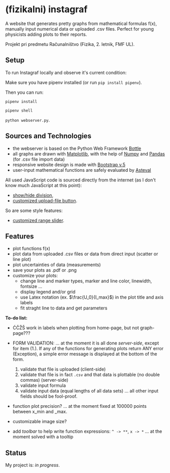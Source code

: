 #  (fizikalni) instagraf

A website that generates pretty graphs from mathematical formulas f(x), manually input numerical data or uploaded .csv files. Perfect for young physicists adding plots to their reports.

Projekt pri predmetu Računalništvo (Fizika, 2. letnik, FMF UL).

## Setup
To run Instagraf locally and observe it's current condition:

Make sure you have pipenv installed (or run `pip install pipenv`). 

Then you can run:

`pipenv install`

`pipenv shell`

`python webserver.py`.

## Sources and Technologies
* the webserver is based on the Python Web Framework [Bottle](https://bottlepy.org/docs/dev/)
* all graphs are drawn with [Matplotlib](https://matplotlib.org/3.1.0/index.html), with the help of [Numpy](https://numpy.org/doc/stable/) and [Pandas](https://pandas.pydata.org/) (for .csv file import data)
* responsive website design is made with [Bootstrap v.5](https://getbootstrap.com/)
* user-input mathematical functions are safely evaluated by [Asteval](https://newville.github.io/asteval/)

All used JavaScript code is sourced directly from the internet (as I don't know much JavaScript at this point):
* [show/hide division](http://jsfiddle.net/mithunsatheesh/wwcRr/),
* [customized upload-file button](https://stackoverflow.com/questions/41542845/how-to-display-file-name-for-custom-styled-input-file-using-jquery).

So are some style features:
* [customized range slider](https://www.w3schools.com/howto/howto_js_rangeslider.asp).

## Features
* plot functions f(x)
* plot data from uploaded .csv files or data from direct input (scatter or line plot)
* plot uncertainties of data (measurements)
* save your plots as .pdf or .png
* customize your plots: 
    * change line and marker types, marker and line color, linewidth, fontsize ...
    * display legend and/or grid
    * use Latex notation (ex. $\frac{U_0}{I_max}$) in the plot title and axis labels
    * fit straght line to data and get parameters

**To-do list:**
* ĆČŽŠ work in labels when plotting from home-page, but not graph-page???

* FORM VALIDATION: ... at the moment it is all done _server-side_, except for item (1.). If any of the functions for generating plots return ANY error (Exception), a simple error message is displayed at the bottom of the form.
    1. validate that file is uploaded (client-side)
    2. validate that file is in fact `.csv` and that data is plottable (no double commas) (server-side)
    3. validate input formula
    4. validate input data (equal lengths of all data sets)
... all other input fields should be fool-proof. 

* function plot precision? ... at the moment fixed at 100000 points between x_min and _max.
* customizable image size?
* add _toolbar_ to help write function expressions: `^ -> **`, `x -> *` ... at the moment solved with a tooltip


## Status
My project is: _in progress_.
